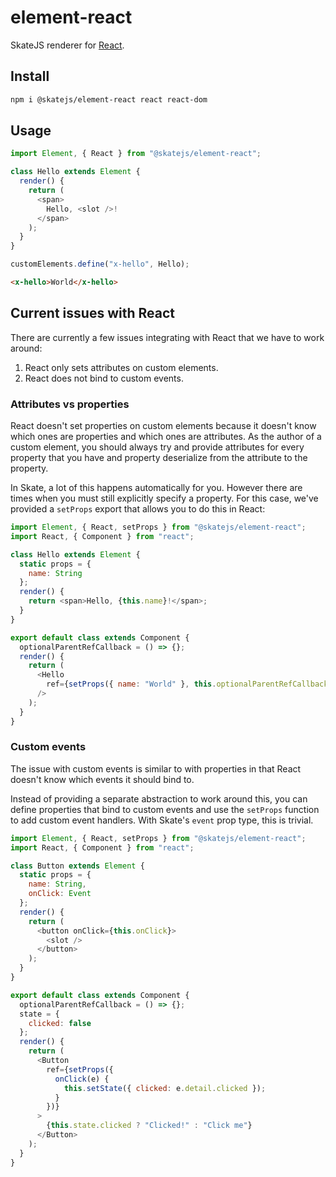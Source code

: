 # element-react

SkateJS renderer for [React](https://reactjs.org/).

## Install

```bash
npm i @skatejs/element-react react react-dom
```

## Usage

```js
import Element, { React } from "@skatejs/element-react";

class Hello extends Element {
  render() {
    return (
      <span>
        Hello, <slot />!
      </span>
    );
  }
}

customElements.define("x-hello", Hello);
```

```html
<x-hello>World</x-hello>
```

## Current issues with React

There are currently a few issues integrating with React that we have to work
around:

1. React only sets attributes on custom elements.
2. React does not bind to custom events.

### Attributes vs properties

React doesn't set properties on custom elements because it doesn't know which
ones are properties and which ones are attributes. As the author of a custom
element, you should always try and provide attributes for every property that
you have and property deserialize from the attribute to the property.

In Skate, a lot of this happens automatically for you. However there are times
when you must still explicitly specify a property. For this case, we've provided
a `setProps` export that allows you to do this in React:

```js
import Element, { React, setProps } from "@skatejs/element-react";
import React, { Component } from "react";

class Hello extends Element {
  static props = {
    name: String
  };
  render() {
    return <span>Hello, {this.name}!</span>;
  }
}

export default class extends Component {
  optionalParentRefCallback = () => {};
  render() {
    return (
      <Hello
        ref={setProps({ name: "World" }, this.optionalParentRefCallback)}
      />
    );
  }
}
```

### Custom events

The issue with custom events is similar to with properties in that React doesn't
know which events it should bind to.

Instead of providing a separate abstraction to work around this, you can define
properties that bind to custom events and use the `setProps` function to add
custom event handlers. With Skate's `event` prop type, this is trivial.

```js
import Element, { React, setProps } from "@skatejs/element-react";
import React, { Component } from "react";

class Button extends Element {
  static props = {
    name: String,
    onClick: Event
  };
  render() {
    return (
      <button onClick={this.onClick}>
        <slot />
      </button>
    );
  }
}

export default class extends Component {
  optionalParentRefCallback = () => {};
  state = {
    clicked: false
  };
  render() {
    return (
      <Button
        ref={setProps({
          onClick(e) {
            this.setState({ clicked: e.detail.clicked });
          }
        })}
      >
        {this.state.clicked ? "Clicked!" : "Click me"}
      </Button>
    );
  }
}
```
